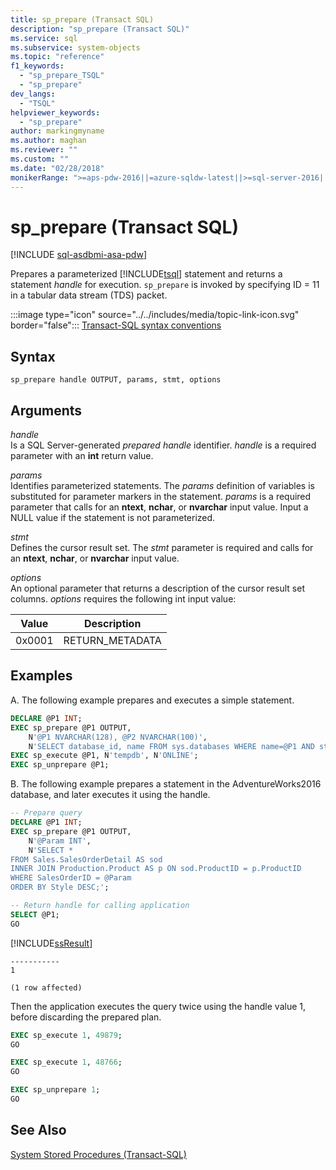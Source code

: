 ```yaml
---
title: sp_prepare (Transact SQL)
description: "sp_prepare (Transact SQL)"
ms.service: sql
ms.subservice: system-objects
ms.topic: "reference"
f1_keywords:
  - "sp_prepare_TSQL"
  - "sp_prepare"
dev_langs: 
  - "TSQL"
helpviewer_keywords: 
  - "sp_prepare"
author: markingmyname
ms.author: maghan
ms.reviewer: ""
ms.custom: ""
ms.date: "02/28/2018"
monikerRange: ">=aps-pdw-2016||=azure-sqldw-latest||>=sql-server-2016||>=sql-server-linux-2017||=azuresqldb-mi-current"
---
```


# sp_prepare (Transact SQL)

[!INCLUDE [sql-asdbmi-asa-pdw](../../includes/applies-to-version/sql-asdbmi-asa-pdw.md)]

Prepares a parameterized [!INCLUDE[tsql](../../includes/tsql-md.md)] statement and returns a statement *handle* for execution.  `sp_prepare` is invoked by specifying ID = 11 in a tabular data stream (TDS) packet.  
  
:::image type="icon" source="../../includes/media/topic-link-icon.svg" border="false"::: [Transact-SQL syntax conventions](../../t-sql/language-elements/transact-sql-syntax-conventions-transact-sql.md)  
  
## Syntax  
  
```tsql
sp_prepare handle OUTPUT, params, stmt, options  
```  
  
## Arguments  
 *handle*  
 Is a SQL Server-generated *prepared handle* identifier. *handle* is a required parameter with an **int** return value.  
  
 *params*  
 Identifies parameterized statements. The *params* definition of variables is substituted for parameter markers in the statement. *params* is a required parameter that calls for an **ntext**, **nchar**, or **nvarchar** input value. Input a NULL value if the statement is not parameterized.  
  
 *stmt*  
 Defines the cursor result set. The *stmt* parameter is required and calls for an **ntext**, **nchar**, or **nvarchar** input value.  
  
 *options*  
 An optional parameter that returns a description of the cursor result set columns. *options* requires the following int input value:  
  
|Value|Description|  
|-----------|-----------------|  
|0x0001|RETURN_METADATA|  
  
## Examples  
A. The following example prepares and executes a simple statement.  
  
```sql  
DECLARE @P1 INT;  
EXEC sp_prepare @P1 OUTPUT,   
    N'@P1 NVARCHAR(128), @P2 NVARCHAR(100)',  
    N'SELECT database_id, name FROM sys.databases WHERE name=@P1 AND state_desc = @P2';  
EXEC sp_execute @P1, N'tempdb', N'ONLINE';  
EXEC sp_unprepare @P1;  
```

B. The following example prepares a statement in the AdventureWorks2016 database, and later executes it using the handle.

```sql
-- Prepare query
DECLARE @P1 INT;  
EXEC sp_prepare @P1 OUTPUT,   
    N'@Param INT',  
    N'SELECT *
FROM Sales.SalesOrderDetail AS sod
INNER JOIN Production.Product AS p ON sod.ProductID = p.ProductID
WHERE SalesOrderID = @Param
ORDER BY Style DESC;';  

-- Return handle for calling application
SELECT @P1;
GO
```
[!INCLUDE[ssResult](../../includes/ssresult-md.md)]

```
-----------
1

(1 row affected)
```

Then the application executes the query twice using the handle value 1, before discarding the prepared plan.

```sql
EXEC sp_execute 1, 49879;  
GO

EXEC sp_execute 1, 48766;
GO

EXEC sp_unprepare 1; 
GO
```
  
## See Also  
 [System Stored Procedures &#40;Transact-SQL&#41;](../../relational-databases/system-stored-procedures/system-stored-procedures-transact-sql.md)  
  

